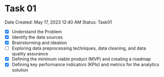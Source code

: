 # Task 01

Date Created: May 17, 2023 12:40 AM
Status: Task01

- [x]  Understand the Problem
- [x]  Identify the data sources
- [x]  Brainstorming and ideation
- [ ]  Exploring data preprocessing techniques, data cleaning, and data quality assurance
- [x]  Defining the minimum viable product (MVP) and creating a roadmap
- [x]  Defining key performance indicators (KPIs) and metrics for the analytics solution